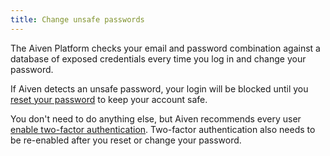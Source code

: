 ```yaml
---
title: Change unsafe passwords
---
```


The Aiven Platform checks your email and password combination against a database of exposed credentials every time you log in and change your password.

If Aiven detects an unsafe password, your login will be blocked until you
[reset your password](/docs/platform/reference/change-password#reset-your-password) to
keep your account safe.

You don't need to do anything else, but Aiven recommends every user
[enable two-factor authentication](/docs/platform/howto/user-2fa).
Two-factor authentication also needs to be re-enabled after you
reset or change your password.
